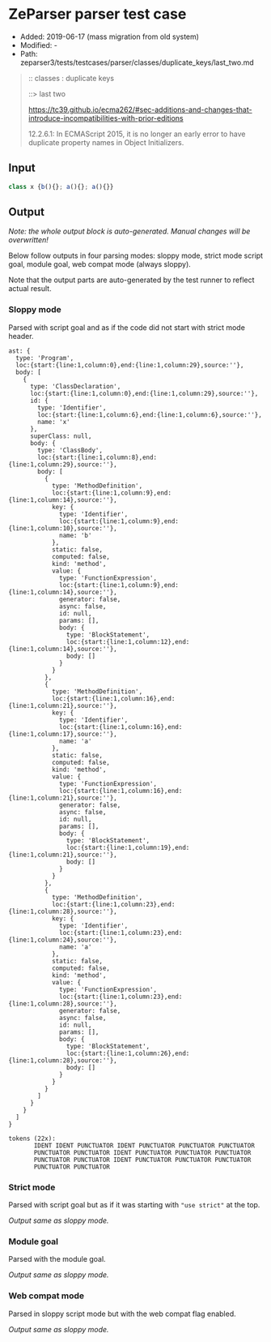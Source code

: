 # ZeParser parser test case

- Added: 2019-06-17 (mass migration from old system)
- Modified: -
- Path: zeparser3/tests/testcases/parser/classes/duplicate_keys/last_two.md

> :: classes : duplicate keys
>
> ::> last two
> 
> https://tc39.github.io/ecma262/#sec-additions-and-changes-that-introduce-incompatibilities-with-prior-editions
> 
> 12.2.6.1: In ECMAScript 2015, it is no longer an early error to have duplicate property names in Object Initializers.

## Input

`````js
class x {b(){}; a(){}; a(){}}
`````

## Output

_Note: the whole output block is auto-generated. Manual changes will be overwritten!_

Below follow outputs in four parsing modes: sloppy mode, strict mode script goal, module goal, web compat mode (always sloppy).

Note that the output parts are auto-generated by the test runner to reflect actual result.

### Sloppy mode

Parsed with script goal and as if the code did not start with strict mode header.

`````
ast: {
  type: 'Program',
  loc:{start:{line:1,column:0},end:{line:1,column:29},source:''},
  body: [
    {
      type: 'ClassDeclaration',
      loc:{start:{line:1,column:0},end:{line:1,column:29},source:''},
      id: {
        type: 'Identifier',
        loc:{start:{line:1,column:6},end:{line:1,column:6},source:''},
        name: 'x'
      },
      superClass: null,
      body: {
        type: 'ClassBody',
        loc:{start:{line:1,column:8},end:{line:1,column:29},source:''},
        body: [
          {
            type: 'MethodDefinition',
            loc:{start:{line:1,column:9},end:{line:1,column:14},source:''},
            key: {
              type: 'Identifier',
              loc:{start:{line:1,column:9},end:{line:1,column:10},source:''},
              name: 'b'
            },
            static: false,
            computed: false,
            kind: 'method',
            value: {
              type: 'FunctionExpression',
              loc:{start:{line:1,column:9},end:{line:1,column:14},source:''},
              generator: false,
              async: false,
              id: null,
              params: [],
              body: {
                type: 'BlockStatement',
                loc:{start:{line:1,column:12},end:{line:1,column:14},source:''},
                body: []
              }
            }
          },
          {
            type: 'MethodDefinition',
            loc:{start:{line:1,column:16},end:{line:1,column:21},source:''},
            key: {
              type: 'Identifier',
              loc:{start:{line:1,column:16},end:{line:1,column:17},source:''},
              name: 'a'
            },
            static: false,
            computed: false,
            kind: 'method',
            value: {
              type: 'FunctionExpression',
              loc:{start:{line:1,column:16},end:{line:1,column:21},source:''},
              generator: false,
              async: false,
              id: null,
              params: [],
              body: {
                type: 'BlockStatement',
                loc:{start:{line:1,column:19},end:{line:1,column:21},source:''},
                body: []
              }
            }
          },
          {
            type: 'MethodDefinition',
            loc:{start:{line:1,column:23},end:{line:1,column:28},source:''},
            key: {
              type: 'Identifier',
              loc:{start:{line:1,column:23},end:{line:1,column:24},source:''},
              name: 'a'
            },
            static: false,
            computed: false,
            kind: 'method',
            value: {
              type: 'FunctionExpression',
              loc:{start:{line:1,column:23},end:{line:1,column:28},source:''},
              generator: false,
              async: false,
              id: null,
              params: [],
              body: {
                type: 'BlockStatement',
                loc:{start:{line:1,column:26},end:{line:1,column:28},source:''},
                body: []
              }
            }
          }
        ]
      }
    }
  ]
}

tokens (22x):
       IDENT IDENT PUNCTUATOR IDENT PUNCTUATOR PUNCTUATOR PUNCTUATOR
       PUNCTUATOR PUNCTUATOR IDENT PUNCTUATOR PUNCTUATOR PUNCTUATOR
       PUNCTUATOR PUNCTUATOR IDENT PUNCTUATOR PUNCTUATOR PUNCTUATOR
       PUNCTUATOR PUNCTUATOR
`````

### Strict mode

Parsed with script goal but as if it was starting with `"use strict"` at the top.

_Output same as sloppy mode._

### Module goal

Parsed with the module goal.

_Output same as sloppy mode._

### Web compat mode

Parsed in sloppy script mode but with the web compat flag enabled.

_Output same as sloppy mode._
